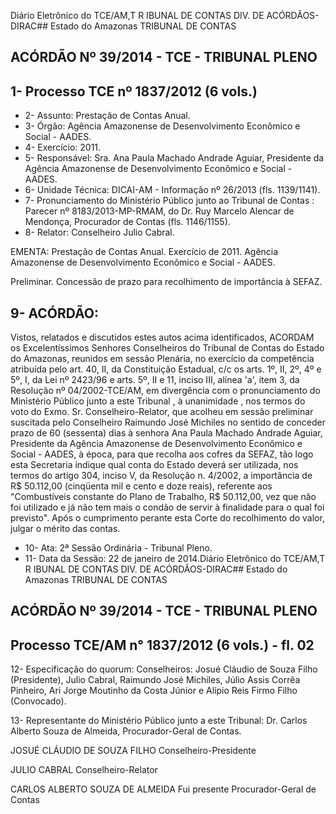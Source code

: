 Diário Eletrônico do TCE/AM,T R IBUNAL DE CONTAS DIV. DE ACÓRDÃOS-DIRAC## Estado do Amazonas TRIBUNAL DE CONTAS

## ACÓRDÃO Nº 39/2014 - TCE - TRIBUNAL PLENO

## 1- Processo TCE nº 1837/2012 (6 vols.)

- 2- Assunto: Prestação de Contas Anual.
- 3- Órgão: Agência Amazonense de Desenvolvimento Econômico e Social - AADES.
- 4- Exercício: 2011.
- 5-  Responsável: Sra.  Ana  Paula  Machado  Andrade  Aguiar,  Presidente  da  Agência Amazonense de Desenvolvimento Econômico e Social - AADES.
- 6- Unidade Técnica: DICAI-AM - Informação nº 26/2013 (fls. 1139/1141).
- 7-  Pronunciamento  do  Ministério  Público  junto  ao  Tribunal  de  Contas :  Parecer  nº 8183/2013-MP-RMAM, do Dr. Ruy Marcelo  Alencar de  Mendonça, Procurador de Contas (fls. 1146/1155).
- 8- Relator: Conselheiro Julio Cabral.

EMENTA: Prestação de Contas Anual. Exercício de 2011. Agência Amazonense de Desenvolvimento Econômico e Social - AADES.

Preliminar. Concessão de prazo para recolhimento de importância à SEFAZ.

## 9- ACÓRDÃO:

Vistos, relatados e discutidos estes autos acima identificados,  ACORDAM os Excelentíssimos  Senhores  Conselheiros do Tribunal de Contas do Estado do Amazonas, reunidos em sessão Plenária, no exercício da competência atribuída pelo art. 40, II, da Constituição Estadual, c/c os arts. 1º, II, 2º, 4º e 5º, I, da Lei nº 2423/96 e arts. 5º, II  e  11,  inciso  III,  alínea  'a',  item  3,  da  Resolução  nº  04/2002-TCE/AM, em divergência com o pronunciamento do  Ministério Público junto a este Tribunal ,  à  unanimidade ,  nos termos  do  voto  do  Exmo.  Sr.  Conselheiro-Relator,  que  acolheu  em  sessão  preliminar suscitada pelo Conselheiro Raimundo José Michiles no sentido de conceder prazo de 60 (sessenta)  dias  à senhora  Ana  Paula  Machado  Andrade  Aguiar,  Presidente  da  Agência Amazonense  de  Desenvolvimento  Econômico  e  Social  -  AADES,  à  época,  para  que recolha  aos  cofres  da  SEFAZ,  tão  logo  esta  Secretaria  indique  qual  conta  do  Estado deverá  ser  utilizada,  nos  termos  do  artigo  304,  inciso  V,  da  Resolução  n.  4/2002,  a importância  de R$  50.112,00  (cinqüenta  mil  e  cento  e  doze  reais), referente  aos "Combustíveis constante do Plano de Trabalho, R$ 50.112,00, vez que não foi utilizado e já  não  tem  mais  o  condão  de  servir  à  finalidade  para  o  qual  foi  previsto".  Após  o cumprimento perante esta Corte do recolhimento do valor, julgar o mérito das contas.

- 10- Ata: 2ª Sessão Ordinária - Tribunal Pleno.
- 11- Data da Sessão: 22 de janeiro de 2014.Diário Eletrônico do TCE/AM,T R IBUNAL DE CONTAS DIV. DE ACÓRDÃOS-DIRAC## Estado do Amazonas TRIBUNAL DE CONTAS

## ACÓRDÃO Nº 39/2014 - TCE - TRIBUNAL PLENO

## Processo TCE/AM n° 1837/2012 (6 vols.) - fl. 02

12- Especificação do quorum: Conselheiros: Josué Cláudio de Souza Filho (Presidente), Julio Cabral, Raimundo José Michiles, Júlio Assis Corrêa Pinheiro, Ari Jorge Moutinho da Costa Júnior e Alípio Reis Firmo Filho (Convocado).

13-  Representante  do  Ministério  Público  junto  a  este  Tribunal: Dr. Carlos  Alberto Souza de Almeida, Procurador-Geral de Contas.

JOSUÉ CLÁUDIO DE SOUZA FILHO Conselheiro-Presidente

JULIO CABRAL Conselheiro-Relator

CARLOS ALBERTO SOUZA DE ALMEIDA Fui presente Procurador-Geral de Contas